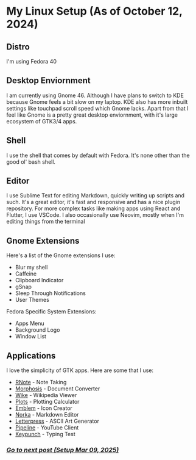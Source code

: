 # My Linux Setup (As of October 12, 2024)

## Distro
I'm using Fedora 40

## Desktop Enviornment
I am currently using Gnome 46. Although I have plans to switch to KDE because Gnome feels a bit slow on my laptop. KDE also has more inbuilt settings like touchpad scroll speed which Gnome lacks. Apart from that I feel like Gnome is a pretty great desktop enviornment, with it's large ecosystem of GTK3/4 apps.

## Shell
I use the shell that comes by default with Fedora. It's none other than the good ol' bash shell.

## Editor
I use Sublime Text for editing Markdown, quickly writing up scripts and such. It's a great editor, it's fast and responsive and has a nice plugin repository. 
For more complex tasks like making apps using React and Flutter, I use VSCode. I also occasionally use Neovim, mostly when I'm editing things from the terminal

## Gnome Extensions
Here's a list of the Gnome extensions I use:
- Blur my shell
- Caffeine
- Clipboard Indicator
- gSnap
- Sleep Through Notifications
- User Themes

Fedora Specific System Extensions:
- Apps Menu
- Background Logo
- Window List

## Applications
I love the simplicity of GTK apps. Here are some that I use:
- [RNote](https://flathub.org/apps/com.github.flxzt.rnote) - Note Taking
- [Morphosis](https://flathub.org/apps/garden.jamie.Morphosis) - Document Converter
- [Wike](https://flathub.org/apps/com.github.hugolabe.Wike) - Wikipedia Viewer
- [Plots](https://flathub.org/apps/com.github.alexhuntley.Plots) - Plotting Calculator
- [Emblem](https://flathub.org/apps/org.gnome.design.Emblem) - Icon Creator
- [Norka](https://flathub.org/apps/com.github.tenderowl.norka) - Markdown Editor
- [Letterpress](https://flathub.org/apps/io.gitlab.gregorni.Letterpress) - ASCII Art Generator
- [Pipeline](https://flathub.org/apps/de.schmidhuberj.tubefeeder) - YouTube Client
- [Keypunch](https://flathub.org/apps/dev.bragefuglseth.Keypunch) - Typing Test

### [*Go to next post (Setup Mar 09, 2025)*](setup-09-03-2025.md)